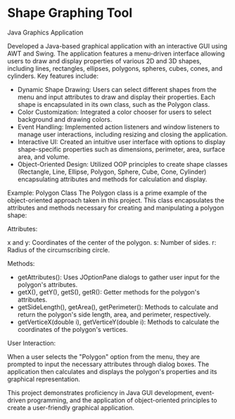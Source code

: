 # Shape Graphing Tool
Java Graphics Application

Developed a Java-based graphical application with an interactive GUI using AWT and Swing. The application features a menu-driven interface allowing users to draw and display properties of various 2D and 3D shapes, including lines, rectangles, ellipses, polygons, spheres, cubes, cones, and cylinders. Key features include:

- Dynamic Shape Drawing: Users can select different shapes from the menu and input attributes to draw and display their properties. Each shape is encapsulated in its own class, such as the Polygon class.
- Color Customization: Integrated a color chooser for users to select background and drawing colors.
- Event Handling: Implemented action listeners and window listeners to manage user interactions, including resizing and closing the application.
- Interactive UI: Created an intuitive user interface with options to display shape-specific properties such as dimensions, perimeter, area, surface area, and volume.
- Object-Oriented Design: Utilized OOP principles to create shape classes (Rectangle, Line, Ellipse, Polygon, Sphere, Cube, Cone, Cylinder) encapsulating attributes and methods for calculation and display.


Example: Polygon Class
The Polygon class is a prime example of the object-oriented approach taken in this project. This class encapsulates the attributes and methods necessary for creating and manipulating a polygon shape:

Attributes:

x and y: Coordinates of the center of the polygon.
s: Number of sides.
r: Radius of the circumscribing circle.

Methods:

- getAttributes(): Uses JOptionPane dialogs to gather user input for the polygon's attributes.
- getX(), getY(), getS(), getR(): Getter methods for the polygon's attributes.
- getSideLength(), getArea(), getPerimeter(): Methods to calculate and return the polygon's side length, area, and perimeter, respectively.
- getVerticeX(double i), getVerticeY(double i): Methods to calculate the coordinates of the polygon's vertices.

User Interaction: 

When a user selects the "Polygon" option from the menu, they are prompted to input the necessary attributes through dialog boxes. The application then calculates and displays the polygon's properties and its graphical representation.

This project demonstrates proficiency in Java GUI development, event-driven programming, and the application of object-oriented principles to create a user-friendly graphical application.

